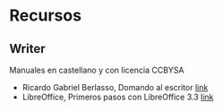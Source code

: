 # Recursos
## Writer
Manuales en castellano y con licencia CCBYSA
* Ricardo Gabriel Berlasso, Domando al escritor
[link](https://elpinguinotolkiano.files.wordpress.com/2016/04/domandoalescritor-2016.pdf "Ricardo Gabriel Berlasso - Domando al escritor")
* LibreOffice, Primeros pasos con LibreOffice 3.3
[link](https://wiki.documentfoundation.org/images/b/b9/0100GS3-PrimerosPasosConLibO.pdf "LibreOffice - Primeros pasos con LibreOffice 3.3")
